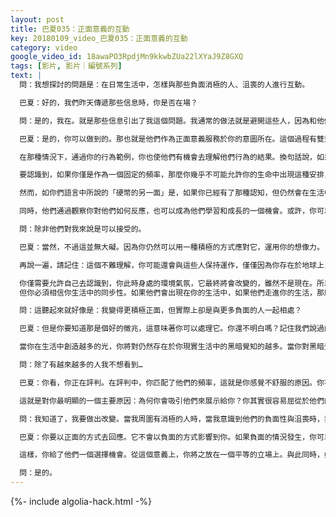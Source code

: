 ```yaml
---
layout: post
title: 巴夏035：正面意義的互動
key: 20180109_video_巴夏035：正面意義的互動
category: video
google_video_id: 18awaPO3RpdjMn9kkwbZUa22lXYaJ9Z8GXQ
tags: [影片, 影片｜編號系列]
text: |
  問：我想探討的問題是：在日常生活中，怎樣與那些負面消極的人、沮喪的人進行互動。

  巴夏：好的，我們昨天傳遞那些信息時，你是否在場？

  問：是的，我在。就是那些信息引出了我這個問題。我通常的做法就是避開這些人，因為和他們在一起時，我會感到不愉快。昨天的訊息令我想到的是，如果我們和他們呆在一起，實際上我們可能會成長得更快。

  巴夏：是的，你可以做到的。那也就是他們作為正面意義服務於你的意圖所在。這個過程有雙重意義。首先，如你所說，迴避沒有太多的意義。而是要意識到：如果某些人的振動與你偏愛的實相不協調的話，你不必要非得與這些人交往和互動。這樣也很好。

  在那種情況下，通過你的行為範例，你也使他們有機會去理解他們行為的結果。換句話說，如果他們想與你互動，他們也將必須調整其頻率，使你能願意與他們互動。如果他們選擇不調整頻率，那你們之間將不會有互動，那也將被視為雙方各自選擇其振動頻率的結果。在那個意義上，你會意識到你可能與他們的頻率不兼容，你也不必要與他們交往互動，但你也不必要視其為迴避。

  要認識到，如果你僅是作為一個固定的頻率，那麼你幾乎不可能允許你的生命中出現這種安排，使你願意經常遇到這類（與不同頻率的人交往的）情況。

  然而，如你們語言中所說的「硬幣的另一面」是，如果你已經有了那種認知，但仍然會在生活中遭遇處於那個振動的人，那麼，你已經確切無疑的知道：它仍然可以被用在一個積極的方式上，以加快與提高你個人的成長。

  同時，他們通過觀察你對他們如何反應，也可以成為他們學習和成長的一個機會。或許，你可以幫助他們緩解他們的壓抑。

  問：除非他們對我來說是可以接受的。

  巴夏：當然，不過這並無大礙。因為你仍然可以用一種積極的方式應對它，運用你的想像力。

  再說一遍，請記住：這個不難理解，你可能還會與這些人保持運作，僅僅因為你存在於地球上，而這就是地球當下的現實。所以，這並不是一個試圖去避免他們的問題。換句話說，你現在的進化道路上，你確實無法完全避免與他們發生干係。因為你曾立下協議並知道，仍將有大量的人要繼續穿越他們自己的進化過程，他們可能仍會表現出許多的負面性等等。

  你僅需要允許自己去認識到，你此時身處的環境氣氛，它最終將會改變的，雖然不是現在。所以，現在你仍然需要與各種不同的人進行交往互動，他們有許多不同種類的信仰與生活態度，其中有一些可能與你的高度的不相容。
  但你必須相信你生活中的同步性。如果他們會出現在你的生活中，如果他們走進你的生活，那麼應該會有某些東西能有助於你或他們，或者有益於雙方。你可以再一次的發現，如果你願意從這個角度來看的話，如果你真的處於那個你所情願的實相之振動，無論誰將走進你的生活，或者你將與誰互動，對你都沒什麼影響。因為你們之間的互動，將會總是正面的，有益的，建設性的。這將允許你去運用更多的同情心與慈悲。

  問：這聽起來就好像是：我變得更積極正面，但實際上卻是與更多負面的人一起相處？

  巴夏：但是你要知道那是個好的徵兆，這意味著你可以處理它。你還不明白嗎？記住我們說過的，此時你們在地球上的成長，不是「排外」（exclusion）原則，而是「包容」（inclusion）的原則。

  當你在生活中創造越多的光，你將對仍然存在於你現實生活中的黑暗覺知的越多。當你對黑暗覺知得越多，就意味著你持有並散發出的光也越多。所以，這是個很好的信號。

  問：除了有越來越多的人我不想看到…

  巴夏：你看，你正在評判。在評判中，你匹配了他們的頻率，這就是你感覺不舒服的原因。你不舒服的原因並不是因為你實際處於你的不舒服的頻率中，而是因為你未處於你所偏愛的你的頻率中。

  這就是對你最明顯的一個主要原因：為何你會吸引他們來展示給你？你其實很容易屈從於他們的振動，而不容易保持在你所喜歡的振動頻率裡。因此，這對你是個建設性的課程。因為你輕易就放棄了你所偏愛的實相，而讓他們提供的（振動實相）所取代。你不必要這樣的。

  問：我知道了，我要做出改變。當我周圍有消極的人時，當我意識到他們的負面性與沮喪時，我不會以任何方式去回應他們。

  巴夏：你要以正面的方式去回應。它不會以負面的方式影響到你。如果負面的情況發生，你可以保持中立。我是說，你也可以用友愛的方式做出你自己的聲明。你可以對那人聲明說：你的能量與我希望體驗的實相之能量不相協調，現在我願意協助你使我們的能量儘可能的相協調。但你也必須認識到，你有機會去改變你的能量。如果你選擇不改變，我依然是愛你的，因為我允許你去選擇任何你相信對你而言最好的。但我必須讓你知道，作為你選擇的後果，我們之間可能不會再有互動了。因為我不想讓那樣的能量存在於我的實相裡。

  這樣，你給了他們一個選擇機會。從這個意義上，你將之放在一個平等的立場上。與此同時，如果他們仍持續進入你的生活中，它仍然是給你一個認知的機會，即你不必要只是因為他們碰巧在那裡，就放棄你所偏愛的振動。而是將其看作：他們仍是給你一個機會去看出也許你很容易放棄你所偏愛的（振動頻率/存在狀態/心理狀態）。這能幫助你嗎？

  問：是的。
---
```


{%- include algolia-hack.html -%}
